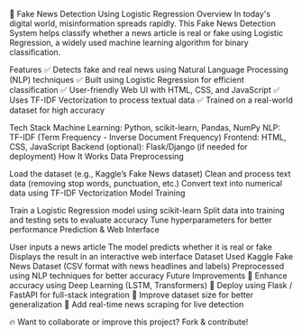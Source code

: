 📰 Fake News Detection Using Logistic Regression
Overview
In today's digital world, misinformation spreads rapidly. This Fake News Detection System helps classify whether a news article is real or fake using Logistic Regression, a widely used machine learning algorithm for binary classification.

Features
✅ Detects fake and real news using Natural Language Processing (NLP) techniques 
✅ Built using Logistic Regression for efficient classification 
✅ User-friendly Web UI with HTML, CSS, and JavaScript 
✅ Uses TF-IDF Vectorization to process textual data 
✅ Trained on a real-world dataset for high accuracy

Tech Stack
Machine Learning: Python, scikit-learn, Pandas, NumPy NLP: TF-IDF (Term Frequency - Inverse Document Frequency) Frontend: HTML, CSS, JavaScript
Backend (optional): Flask/Django (if needed for deployment) How It Works
Data Preprocessing

Load the dataset (e.g., Kaggle’s Fake News dataset) Clean and process text data (removing stop words, punctuation, etc.) Convert text into numerical data using TF-IDF Vectorization Model Training

Train a Logistic Regression model using scikit-learn Split data into training and testing sets to evaluate accuracy Tune hyperparameters for better performance
Prediction & Web Interface

User inputs a news article
The model predicts whether it is real or fake
Displays the result in an interactive web interface Dataset Used
Kaggle Fake News Dataset (CSV format with news headlines and labels) Preprocessed using NLP techniques for better accuracy Future Improvements
🔹 Enhance accuracy using Deep Learning (LSTM, Transformers) 🔹 Deploy using Flask / FastAPI for full-stack integration 🔹 Improve dataset size for better generalization
🔹 Add real-time news scraping for live detection

🔥 Want to collaborate or improve this project? Fork & contribute!

